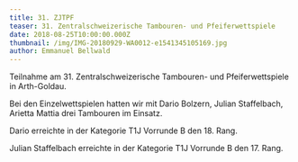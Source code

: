 ```yaml
---
title: 31. ZJTPF
teaser: 31. Zentralschweizerische Tambouren- und Pfeiferwettspiele
date: 2018-08-25T10:00:00.000Z
thumbnail: /img/IMG-20180929-WA0012-e1541345105169.jpg
author: Emmanuel Bellwald
---
```


Teilnahme am 31. Zentralschweizerische Tambouren- und Pfeiferwettspiele in Arth-Goldau.

Bei den Einzelwettspielen hatten wir mit Dario Bolzern, Julian Staffelbach, Arietta Mattia drei Tambouren im Einsatz.

Dario erreichte in der Kategorie T1J Vorrunde B den 18. Rang.

Julian Staffelbach erreichte in der Kategorie T1J Vorrunde B den 17. Rang.
